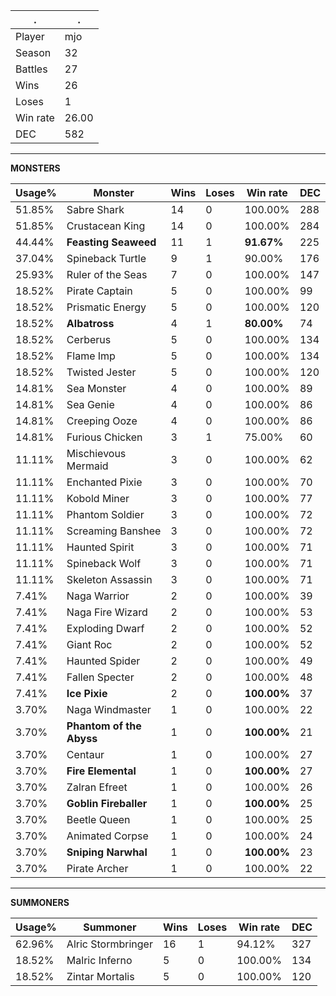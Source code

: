 .|.
|-|-
Player|mjo
Season|32
Battles|27
Wins|26
Loses|1
Win rate|26.00
DEC|582

---
**MONSTERS**

Usage%|Monster|Wins|Loses|Win rate|DEC|
-|-|-|-|-|-|
51.85%|Sabre Shark|14|0|100.00%|288|
51.85%|Crustacean King|14|0|100.00%|284|
44.44%|**Feasting Seaweed**|11|1|**91.67%**|225|
37.04%|Spineback Turtle|9|1|90.00%|176|
25.93%|Ruler of the Seas|7|0|100.00%|147|
18.52%|Pirate Captain|5|0|100.00%|99|
18.52%|Prismatic Energy|5|0|100.00%|120|
18.52%|**Albatross**|4|1|**80.00%**|74|
18.52%|Cerberus|5|0|100.00%|134|
18.52%|Flame Imp|5|0|100.00%|134|
18.52%|Twisted Jester|5|0|100.00%|120|
14.81%|Sea Monster|4|0|100.00%|89|
14.81%|Sea Genie|4|0|100.00%|86|
14.81%|Creeping Ooze|4|0|100.00%|86|
14.81%|Furious Chicken|3|1|75.00%|60|
11.11%|Mischievous Mermaid|3|0|100.00%|62|
11.11%|Enchanted Pixie|3|0|100.00%|70|
11.11%|Kobold Miner|3|0|100.00%|77|
11.11%|Phantom Soldier|3|0|100.00%|72|
11.11%|Screaming Banshee|3|0|100.00%|72|
11.11%|Haunted Spirit|3|0|100.00%|71|
11.11%|Spineback Wolf|3|0|100.00%|71|
11.11%|Skeleton Assassin|3|0|100.00%|71|
7.41%|Naga Warrior|2|0|100.00%|39|
7.41%|Naga Fire Wizard|2|0|100.00%|53|
7.41%|Exploding Dwarf|2|0|100.00%|52|
7.41%|Giant Roc|2|0|100.00%|52|
7.41%|Haunted Spider|2|0|100.00%|49|
7.41%|Fallen Specter|2|0|100.00%|48|
7.41%|**Ice Pixie**|2|0|**100.00%**|37|
3.70%|Naga Windmaster|1|0|100.00%|22|
3.70%|**Phantom of the Abyss**|1|0|**100.00%**|21|
3.70%|Centaur|1|0|100.00%|27|
3.70%|**Fire Elemental**|1|0|**100.00%**|27|
3.70%|Zalran Efreet|1|0|100.00%|26|
3.70%|**Goblin Fireballer**|1|0|**100.00%**|25|
3.70%|Beetle Queen|1|0|100.00%|25|
3.70%|Animated Corpse|1|0|100.00%|24|
3.70%|**Sniping Narwhal**|1|0|**100.00%**|23|
3.70%|Pirate Archer|1|0|100.00%|22|

---
**SUMMONERS**

Usage%|Summoner|Wins|Loses|Win rate|DEC|
-|-|-|-|-|-|
62.96%|Alric Stormbringer|16|1|94.12%|327|
18.52%|Malric Inferno|5|0|100.00%|134|
18.52%|Zintar Mortalis|5|0|100.00%|120|
